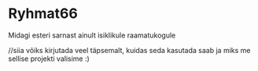 # Ryhmat66
Midagi esteri sarnast ainult isiklikule raamatukogule

//siia võiks kirjutada veel täpsemalt, kuidas seda kasutada saab ja miks me sellise projekti valisime :)
